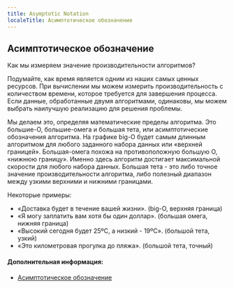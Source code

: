 ```yaml
---
title: Asymptotic Notation
localeTitle: Асимптотическое обозначение
---
```

## Асимптотическое обозначение

Как мы измеряем значение производительности алгоритмов?

Подумайте, как время является одним из наших самых ценных ресурсов. При вычислении мы можем измерить производительность с количеством времени, которое требуется для завершения процесса. Если данные, обработанные двумя алгоритмами, одинаковы, мы можем выбрать наилучшую реализацию для решения проблемы.

Мы делаем это, определяя математические пределы алгоритма. Это большие-О, большие-омега и большая тета, или асимптотические обозначения алгоритма. На графике big-O будет самым длинным алгоритмом для любого заданного набора данных или «верхней границей». Большая-омега похожа на противоположную большую О, «нижнюю границу». Именно здесь алгоритм достигает максимальной скорости для любого набора данных. Большая тета - это либо точное значение производительности алгоритма, либо полезный диапазон между узкими верхними и нижними границами.

Некоторые примеры:

*   «Доставка будет в течение вашей жизни». (big-O, верхняя граница)
*   «Я могу заплатить вам хотя бы один доллар». (большая омега, нижняя граница)
*   «Высокий сегодня будет 25ºC, а низкий - 19ºC». (большой тета, узкий)
*   «Это километровая прогулка до пляжа». (большой тета, точный)

#### Дополнительная информация:

*   [Асимптотическое обозначение](https://learnxinyminutes.com/docs/asymptotic-notation/)